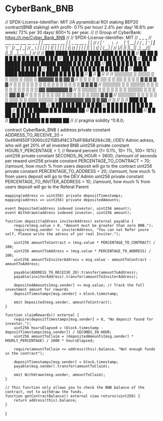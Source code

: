 # CyberBank_BNB

// SPDX-License-Identifier: MIT
//A pyramidical ROI staking BEP20 contract(BNB staking) with profit- 0.1% per hour/ 2.4% per day/ 16.8% per week/ 72% per 30 days/ 800+% per year.
//
// Group of CyberBank: https://t.me/Cyber_Bank_BNB
//
// SPDX-License-Identifier: MIT
//                           _                     _                  _
//  ___ _ __ ___   __ _ _ __| |_    ___ ___  _ __ | |_ _ __ __ _  ___| |_
// / __| '_ ` _ \ / _` | '__| __|  / __/ _ \| '_ \| __| '__/ _` |/ __| __|
// \__ \ | | | | | (_| | |  | |_  | (_| (_) | | | | |_| | | (_| | (__| |_
// |___/_| |_| |_|\__,_|_|   \__|  \___\___/|_| |_|\__|_|  \__,_|\___|\__|
//
// 
//       ███                ████    ██████  ████            ████       █     █     █  █   █
//     ██   ██              █   █   █       █   █           █   █     █ █    ██    █  █  █
//   ██          █       █  █    █  █       █    █          █    █   █   █   █ █   █  █ █
//  ██            █     █   █████   ██████  █████           █████    █   █   █  █  █  ██
//   ██            █   █    █    █  █       █ █             █    █   █████   █   █ █  █ █ 
//     ██   ██      ███     █   █   █       █  █            █   █   █     █  █    ██  █  █
//       ███         █      ████    ██████  █   █           ████    █     █  █     █  █   █
//                  █
//                 █
//
//
//   ▒▒▒▒▒▒     ▒     ▒▒▒▒    ▒     ▒          ▒▒▒        ▒     ▒▒▒  ▒                          ▓▓▓▓▓        ▓     ▓  ▓▓    ▓
//   ▒         ▒ ▒    ▒   ▒   ▒▒    ▒          ▒  ▒▒     ▒ ▒     ▒   ▒                         ▓     ▓       ▓     ▓       ▓
//   ▒        ▒   ▒   ▒    ▒  ▒ ▒   ▒          ▒    ▒   ▒   ▒    ▒   ▒      ▒       ▒                ▓       ▓     ▓      ▓
//   ▒▒▒▒▒▒   ▒   ▒   ▒▒▒▒▒   ▒  ▒  ▒          ▒    ▒   ▒   ▒    ▒   ▒       ▒     ▒               ▓▓        ▓▓▓▓▓▓▓     ▓
//   ▒        ▒▒▒▒▒   ▒ ▒     ▒   ▒ ▒          ▒    ▒   ▒▒▒▒▒    ▒   ▒        ▒   ▒              ▓▓                ▓    ▓
//   ▒       ▒     ▒  ▒  ▒    ▒    ▒▒          ▒  ▒▒   ▒     ▒   ▒   ▒         ▒▒▒              ▓                  ▓   ▓
//   ▒▒▒▒▒▒  ▒     ▒  ▒   ▒   ▒     ▒          ▒▒▒     ▒     ▒  ▒▒▒  ▒▒▒▒▒      ▒              ▓▓▓▓▓▓▓▓  ▓▓        ▓  ▓    ▓▓
//                                                                             ▒
//                                                                            ▒
//   ███  █     █          ████    █     █  ████     ██
//    █   ██    █          █   █   ██    █  █   █    ██
//    █   █ █   █          █    █  █ █   █  █    █   ██
//    █   █  █  █          █████   █  █  █  █████    ██
//    █   █   █ █          █    █  █   █ █  █    █   ██
//    █   █    ██          █   █   █    ██  █   █   
//   ███  █     █          ████    █     █  ████     ██
//
//
pragma solidity ^0.8.0;

contract CyberBank_BNB {
    address private constant ADDRESS_TO_RECEIVE_20 = 0x494f450F13060c0215B54f4C37b6F88d14264c38; //DEV Admin adress, who will get 20% of all invested BNB
    uint256 private constant HOURLY_PERCENTAGE = 1; // Reward percent (1= 0.1%, 10= 1%, 100= 10%)
    uint256 private constant SECONDS_IN_HOUR = 3600; //amount of seconds per reward
    uint256 private constant PERCENTAGE_TO_CONTRACT = 70; //amount, how much % from users deposit will go to the contract
    uint256 private constant PERCENTAGE_TO_ADDRESS = 20; //amount, how much % from users deposit will go to the DEV Admin
    uint256 private constant PERCENTAGE_TO_INVITER_ADDRESS = 10; //amount, how much % from users deposit will go to the Referal Parent

    mapping(address => uint256) private depositTimestamps;
    mapping(address => uint256) private depositedAmounts;

    event Deposited(address indexed investor, uint256 amount);
    event Withdrawn(address indexed investor, uint256 amount);

    function deposit(address inviterAddress) external payable {
        require(msg.value > 0, "Amount must be greater than zero BNB.");
        require(msg.sender != inviterAddress, "You can not Refer youre self, Please write the adress of yor real Inviter.");

        uint256 amountToContract = (msg.value * PERCENTAGE_TO_CONTRACT) / 100;
        uint256 amountToAddress = (msg.value * PERCENTAGE_TO_ADDRESS) / 100;
        uint256 amountToInviterAddress = msg.value - amountToContract - amountToAddress;

        payable(ADDRESS_TO_RECEIVE_20).transfer(amountToAddress);
        payable(inviterAddress).transfer(amountToInviterAddress);

        depositedAmounts[msg.sender] += msg.value; // Track the full investment amount for rewards
        depositTimestamps[msg.sender] = block.timestamp;

        emit Deposited(msg.sender, amountToContract);
    }

    function claimRewards() external {
        require(depositTimestamps[msg.sender] > 0, "No deposit found for investor.");
        uint256 hoursElapsed = (block.timestamp - depositTimestamps[msg.sender]) / SECONDS_IN_HOUR;
        uint256 amountToClaim = (depositedAmounts[msg.sender] * HOURLY_PERCENTAGE) / 1000 * hoursElapsed;

        require(amountToClaim <= address(this).balance, "Not enough funds in the contract");

        depositTimestamps[msg.sender] = block.timestamp;
        payable(msg.sender).transfer(amountToClaim);

        emit Withdrawn(msg.sender, amountToClaim);
    }

    // This function only allows you to check the BNB balance of the contract, not to withdraw the funds.
    function getContractBalance() external view returns(uint256) {
        return address(this).balance;
    }
}
